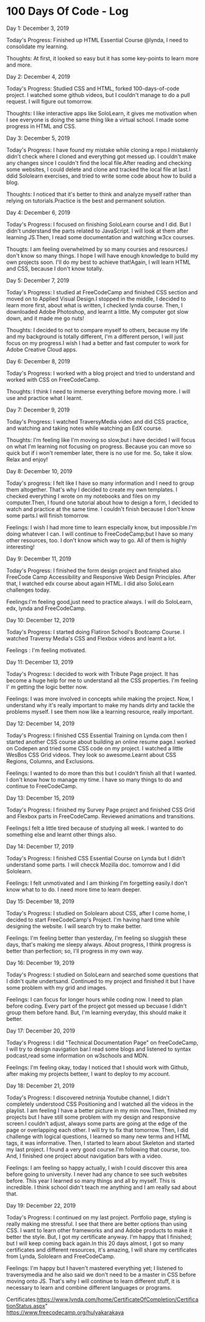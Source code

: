 # 100 Days Of Code - Log

 Day 1: December 3, 2019

Today's Progress: Finished up HTML Essential Course @lynda, I need to consolidate my learning.

Thoughts: At first, it looked so easy but it has some key-points to learn more and more.

Day 2: December 4, 2019

Today's Progress: Studied CSS and HTML, forked 100-days-of-code project. I watched some github videos, but I couldn't manage to do a pull request. I will figure out tomorrow.

Thoughts: I like interactive apps like SoloLearn, it gives me motivation when I see everyone is doing the same thing like a virtual school. I made some progress in HTML and CSS.

Day 3: December 5, 2019

Today's Progress: I have found my mistake while cloning a repo.I mistakenly didn't check where I cloned and everything got messed up. I couldn't make any changes since I couldn't find the local file.After reading and checking some websites, I could delete and clone and tracked the local file at last.I ddid Sololearn exercises, and tried to write some code about how to build a blog.

Thoughts: I noticed that it's better to think and analyze myself rather than relying on tutorials.Practice is the best and permanent solution.

Day 4: December 6, 2019

Today's Progress: I focused on finishing SoloLearn course and I did. But I didn't understand the parts related to JavaScript. I will look at them after learning JS.Then, I read some documentation and watching w3cx courses.

Thougts: I am feeling overwhelmed by so many courses and resources.I don't know so many things. I hope I will have enough knowledge to build my own projects soon. I'll do my best to achieve that!Again, I will learn HTML and CSS, because I don't know totally. 

Day 5: December 7, 2019

Today's Progress: I studied at FreeCodeCamp and finished CSS section and moved on to Applied Visual Design.I stopped in the middle, I decided to learn more first, about what is written, I checked lynda course. Then, I downloaded Adobe Photoshop, and learnt a little. My computer got slow down, and it made me go nuts!

Thoughts: I decided to not to compare myself to others, because my life and my background is totally different, I'm a different person, I will just focus on my progress.I wish I had a better and fast computer to work for Adobe Creative Cloud apps.

Day 6: December 8, 2019

Today's Progress: I worked with a blog project and tried to understand and worked with CSS on FreeCodeCamp.

Thoughts: I think I need to immerse everything before moving more. I will use and practice what I learnt.

Day 7: December 9, 2019

Today's Progress: I watched TraversyMedia video and did CSS practice, and watching and taking notes while watching an EdX course.

Thoughts: I'm feeling like I'm moving so slow,but i have decided I will focus on what I'm learning not focusing on progress. Because you can move so quick but if i won't remember later, there is no use for me. So, take it slow. Relax and enjoy!

Day 8: December 10, 2019

Today's progress: I felt like I have so many information and I need to group them altogether. That's why I decided to create my own templates. I checked everything I wrote on my notebooks and files on my computer.Then, I found one tutorial about how to design a form, I decided to watch and practice at the same time. I couldn't finish because I don't know some parts.I will finish tomorrow.

Feelings: I wish I had more time to learn especially know, but impossible.I'm doing whatever I can. I will continue to FreeCodeCamp;but I have so many other resources, too. I don't know which way to go. All of them is highly interesting!

Day 9: December 11, 2019

Today's Progress: I finished the form design project and finished also FreeCode Camp Accessibility and Responsive Web Design Principles. After that, I watched edx course about again HTML. I did also SoloLearn challenges today.

Feelings:I'm feeling good,just need to practice always. I will do SoloLearn, edx, lynda and FreeCodeCamp.

Day 10: December 12, 2019

Today's Progress: I started doing Flatiron School's Bootcamp Course. I watched Traversy Media's CSS and Flexbox videos and learnt a lot. 

Feelings : I'm feeling motivated.

Day 11: December 13, 2019

Today's Progress: I decided to work with Tribute Page project. It has become a huge help for me to understand all the CSS properties. I'm feeling I' m getting the logic better now.

Feelings: I was more involved in concepts while making the project. Now, I understand why it's really important to make my hands dirty and tackle the problems myself. I see them now like a learning resource, really important.

Day 12: December 14, 2019

Today's Progress: I finished CSS Essential Training on Lynda.com then I started another CSS course about building an online resume page.I worked on Codepen and tried some CSS code on my project. I watched a little WesBos CSS Grid videos. They look so awesome.Learnt  about CSS Regions, Columns, and Exclusions.

Feelings: I wanted to do more than this but I couldn't finish all that I wanted. I don't know how to manage my time. I have so many things to do and continue to FreeCodeCamp.

Day 13: December 15, 2019

Today's Progress: I finished my Survey Page project and finished CSS Grid and Flexbox parts in FreeCodeCamp. Reviewed animations and transitions.

Feelings:I felt a little tired because of studying all week. I wanted to do something else and learnt other things also. 

Day 14: December 17, 2019

Today's Progress: I finished CSS Essential Course on Lynda but I didn't understand some parts. I will checck Mozilla doc. tomorrow and I did Sololearn.

Feelings: I felt unmotivated and I am thinking I'm forgetting easily.I don't know what to to do. I need more time to learn deeper.

Day 15: December 18, 2019

Today's Progress: I studied on Sololearn about CSS, after I come home, I decided to start FreeCodeCamp's Project. I'm having hard time while designing the website. I will search try to make better.

Feelings: I'm feeling better than yesterday, I'm feeling so sluggish these days, that's making me sleepy always. About progress, I think progress is better than perfection; so, I'll progress in my own way.

Day 16: December 19, 2019

Today's Progress: I studied on SoloLearn and searched some questions that I didn't quite undertsand. Continued to my project and finished it but I have some problem with my grid and images.

Feelings: I can focus for longer hours while coding now. I need to plan before coding. Every part of the project got messed up becuase I didn't group them before hand. But, I'm learning everyday, this should make it better.

Day 17: December 20, 2019

Today's Progress: I did "Technical Documentation Page" on freeCodeCamp, I will try to design navigation bar.I read some blogs and listened to syntax podcast,read some information on w3schools and MDN.

Feelings: I'm feeling okay, today I noticed that I should work with Github, after making my projects betteer, I want to deploy to my account.

Day 18: December 21, 2019

Today's Progress: I discovered netninja Youtube channel, I didn't completely understood CSS Positioning and I watched all the videos in the playlist. I am feeling I have a better picture in my min now.Then, finished my projects but I have still some problem with my design and responsive screen.I couldn't adjust, always some parts are going at the edge of the page or overlapping each other. I will try to fix that tomorrow. Then, I did challenge with logical questions, I learned so many new terms and HTML tags, it was informative. Then, I started to learn about Skeleton and started my last project. I found a very good course.I'm following that course, too. And, I finished one project about navigation bars with a video.

Feelings: I am feeling so happy actually, I wish I could discover this area before going to university. I never had any chance to see such websites before. This year I learned so many things and all by myself. This is incredible. I think school didn't teach me anything and I am really sad about that.

Day 19: December 22, 2019

Today's Progress: I continued on my last project. Portfolio page, styling is really making me stressful. I see that there are better options than using CSS. I want to learn other frameworks and and Adobe products to make it better the style. But, I got my certificate anyway. I'm happy that I finished; but I will keep coming back again.In this 20 days almost, I got so many certificates and different resources, it's amazing, I will share my certificates from Lynda, Sololearn and FreeCodeCamp.

Feelings: I'm happy but I haven't mastered everything yet; I listened to traversymedia and he also said we don't need to be a master in CSS before moving onto JS. That's why I will continue to learn different stuff, it is necessary to learn and combine different languages or programs. 

Certificates:https://www.lynda.com/home/CertificateOfCompletion/CertificationStatus.aspx"  
https://www.freecodecamp.org/hulyakarakaya
